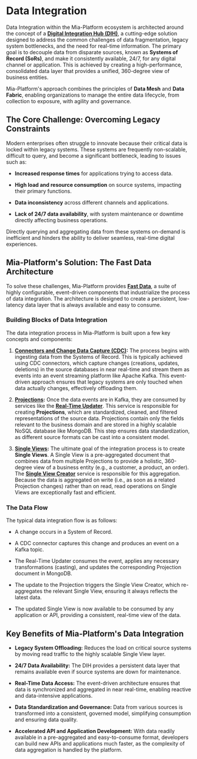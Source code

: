 # Data Integration

Data Integration within the Mia-Platform ecosystem is architected around the concept of a [**Digital Integration Hub (DIH)**](/fast_data/what_is_fast_data), a cutting-edge solution designed to address the common challenges of data fragmentation, legacy system bottlenecks, and the need for real-time information. The primary goal is to decouple data from disparate sources, known as **Systems of Record (SoRs)**, and make it consistently available, 24/7, for any digital channel or application. This is achieved by creating a high-performance, consolidated data layer that provides a unified, 360-degree view of business entities.

Mia-Platform's approach combines the principles of **Data Mesh** and **Data Fabric**, enabling organizations to manage the entire data lifecycle, from collection to exposure, with agility and governance.

## The Core Challenge: Overcoming Legacy Constraints

Modern enterprises often struggle to innovate because their critical data is locked within legacy systems. These systems are frequently non-scalable, difficult to query, and become a significant bottleneck, leading to issues such as:

* **Increased response times** for applications trying to access data.

* **High load and resource consumption** on source systems, impacting their primary functions.

* **Data inconsistency** across different channels and applications.

* **Lack of 24/7 data availability**, with system maintenance or downtime directly affecting business operations.

Directly querying and aggregating data from these systems on-demand is inefficient and hinders the ability to deliver seamless, real-time digital experiences.

## Mia-Platform's Solution: The Fast Data Architecture

To solve these challenges, Mia-Platform provides [**Fast Data**](/fast_data/what_is_fast_data), a suite of highly configurable, event-driven components that industrialize the process of data integration. The architecture is designed to create a persistent, low-latency data layer that is always available and easy to consume.

### Building Blocks of Data Integration

The data integration process in Mia-Platform is built upon a few key concepts and components:

1. [**Connectors and Change Data Capture (CDC)**](/fast_data/concepts/the_basics%23change-data-capture-cdc)**:** The process begins with ingesting data from the Systems of Record. This is typically achieved using CDC connectors, which capture changes (creations, updates, deletions) in the source databases in near real-time and stream them as events into an event streaming platform like Apache Kafka. This event-driven approach ensures that legacy systems are only touched when data actually changes, effectively offloading them.

2. [**Projections**](/fast_data/concepts/the_basics%23projection)**:** Once the data events are in Kafka, they are consumed by services like the [**Real-Time Updater**](/fast_data/realtime_updater). This service is responsible for creating **Projections**, which are standardized, cleaned, and filtered representations of the source data. Projections contain only the fields relevant to the business domain and are stored in a highly scalable NoSQL database like MongoDB. This step ensures data standardization, as different source formats can be cast into a consistent model.

3. [**Single Views**](/fast_data/concepts/the_basics%23single-view-sv)**:** The ultimate goal of the integration process is to create **Single Views**. A Single View is a pre-aggregated document that combines data from multiple Projections to provide a holistic, 360-degree view of a business entity (e.g., a customer, a product, an order). The [**Single View Creator**](/fast_data/single_view_creator) service is responsible for this aggregation. Because the data is aggregated on write (i.e., as soon as a related Projection changes) rather than on read, read operations on Single Views are exceptionally fast and efficient.

### The Data Flow

The typical data integration flow is as follows:

* A change occurs in a System of Record.

* A CDC connector captures this change and produces an event on a Kafka topic.

* The Real-Time Updater consumes the event, applies any necessary transformations (casting), and updates the corresponding Projection document in MongoDB.

* The update to the Projection triggers the Single View Creator, which re-aggregates the relevant Single View, ensuring it always reflects the latest data.

* The updated Single View is now available to be consumed by any application or API, providing a consistent, real-time view of the data.

## Key Benefits of Mia-Platform's Data Integration

* **Legacy System Offloading:** Reduces the load on critical source systems by moving read traffic to the highly scalable Single View layer.

* **24/7 Data Availability:** The DIH provides a persistent data layer that remains available even if source systems are down for maintenance.

* **Real-Time Data Access:** The event-driven architecture ensures that data is synchronized and aggregated in near real-time, enabling reactive and data-intensive applications.

* **Data Standardization and Governance:** Data from various sources is transformed into a consistent, governed model, simplifying consumption and ensuring data quality.

* **Accelerated API and Application Development:** With data readily available in a pre-aggregated and easy-to-consume format, developers can build new APIs and applications much faster, as the complexity of data aggregation is handled by the platform.
